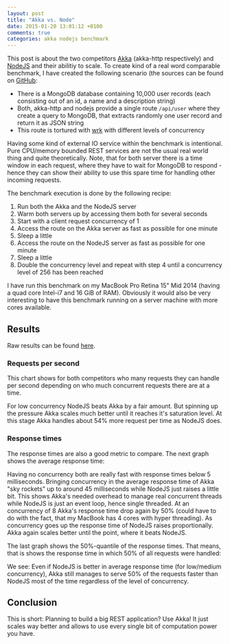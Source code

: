 ```yaml
---
layout: post
title: "Akka vs. Node"
date: 2015-01-20 13:01:12 +0100
comments: true
categories: akka nodejs benchmark
---
```


This post is about the two competitors [Akka](http://akka.io/) (akka-http respectively) and [NodeJS](http://nodejs.org/) and their abilitiy to scale. To create kind of a real word comparable benchmark, I have created the following scenario (the sources can be found on [GitHub](https://github.com/choffmeister/akka-vs-node):

* There is a MongoDB database containing 10,000 user records (each consisting out of an id, a name and a description string)
* Both, akka-http and nodejs provide a single route `/api/user` where they create a query to MongoDB, that extracts randomly one user record and return it as JSON string
* This route is tortured with [wrk](https://github.com/wg/wrk) with different levels of concurrency

Having some kind of external IO service within the benchmark is intentional. Pure CPU/memory bounded REST services are not the usual real world thing and quite theoretically. Note, that for both server there is a time window in each request, where they have to wait for MongoDB to respond - hence they can show their ability to use this spare time for handling other incoming requests.

The benchmark execution is done by the following recipe:

1. Run both the Akka and the NodeJS server
2. Warm both servers up by accessing them both for several seconds
3. Start with a client request concurrency of 1
4. Access the route on the Akka server as fast as possible for one minute
5. Sleep a little
6. Access the route on the NodeJS server as fast as possible for one minute
7. Sleep a little
8. Double the concurrency level and repeat with step 4 until a concurrency level of 256 has been reached

I have run this benchmark on my MacBook Pro Retina 15" Mid 2014 (having a quad core Intel-i7 and 16 GiB of RAM). Obviously it would also be very interesting to have this benchmark running on a server machine with more cores available.

## Results

Raw results can be found [here](/data/akka-vs-node.tsv).

### Requests per second

This chart shows for both competitors who many requests they can handle per second depending on who much concurrent requests there are at a time.

<div id="chart1"></div>

For low concurrency NodeJS beats Akka by a fair amount. But spinning up the pressure Akka scales much better until it reaches it's saturation level. At this stage Akka handles about 54% more request per time as NodeJS does.

### Response times

The response times are also a good metric to compare. The next graph shows the average response time:

<div id="chart2"></div>

Having no concurrency both are really fast with response times below 5 milliseconds. Bringing concurrency in the average response time of Akka "sky rockets" up to around 45 milliseconds while NodeJS just raises a little bit. This shows Akka's needed overhead to manage real concurrent threads while NodeJS is just an event loop, hence single threaded. At an concurrency of 8 Akka's response time drop again by 50% (could have to do with the fact, that my MacBook has 4 cores with hyper threading). As concurrency goes up the response time of NodeJS raises proportionally. Akka again scales better until the point, where it beats NodeJS.

The last graph shows the 50%-quantile of the response times. That means, that is shows the response time in which 50% of all requests were handled:

<div id="chart3"></div>

We see: Even if NodeJS is better in average response time (for low/medium concurrency), Akka still manages to serve 50% of the requests faster than NodeJS most of the time regardless of the level of concurrency.

## Conclusion

This is short: Planning to build a big REST application? Use Akka! It just scales way better and allows to use every single bit of computation power you have.

<script src="/javascripts/d3.min.js"></script>
<script src="/javascripts/dimple.min.js"></script>
<script type="text/javascript">
  var svg1 = dimple.newSvg("#chart1", '100%', 400);
  var svg2 = dimple.newSvg("#chart2", '100%', 400);
  var svg3 = dimple.newSvg("#chart3", '100%', 400);

  var sort = function (a, b) {
    var an = parseInt(a.Concurrency, 10);
    var bn = parseInt(b.Concurrency, 10);
    return an < bn ? -1 : 1;
  };

  d3.tsv("/data/akka-vs-node.tsv", function (data) {
    data = dimple.filterData(data, "System", ["akka", "node"]);

    var chart1 = new dimple.chart(svg1, data);
    chart1.setMargins(70, 30, 30, 60);
    chart1.addCategoryAxis("x", "Concurrency").addOrderRule(sort);
    chart1.addMeasureAxis("y", "RequestsPerSec");
    var s = chart1.addSeries("System", dimple.plot.line)
    s.addOrderRule(["akka", "node"], true);
    s.lineMarkers = true;
    chart1.addLegend(60, 10, -80, 20, "right");
    chart1.draw();

    var chart2 = new dimple.chart(svg2, data);
    chart2.setMargins(70, 30, 30, 60);
    chart2.addCategoryAxis("x", "Concurrency").addOrderRule(sort);
    chart2.addMeasureAxis("y", "LatencyAvg");
    var s = chart2.addSeries("System", dimple.plot.line)
    s.addOrderRule(["akka", "node"], true);
    s.lineMarkers = true;
    console.log(s);
    chart2.addLegend(60, 10, -80, 20, "right");
    chart2.draw();

    var chart3 = new dimple.chart(svg3, data);
    chart3.setMargins(70, 30, 30, 60);
    chart3.addCategoryAxis("x", "Concurrency").addOrderRule(sort);
    chart3.addMeasureAxis("y", "Latency50");
    var s = chart3.addSeries("System", dimple.plot.line)
    s.addOrderRule(["akka", "node"], true);
    s.lineMarkers = true;
    chart3.addLegend(60, 10, -80, 20, "right");
    chart3.draw();

    window.onresize = function () {
      chart1.draw(0, true);
      chart2.draw(0, true);
      chart3.draw(0, true);
    };
  });
</script>

